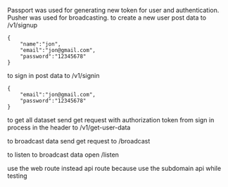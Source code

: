 Passport was used for generating new token for user and authentication.
Pusher was used for broadcasting.
to create a new user post data to /v1/signup

    {
        "name":"jon",
        "email":"jon@gmail.com",
        "password":"12345678"
    }
    
to sign in post data to /v1/signin

    {
        "email":"jon@gmail.com",
        "password":"12345678"
    }
    
to get all dataset send get request with authorization token from sign in process in the header to /v1/get-user-data 


to broadcast data send get request to /broadcast

to listen to broadcast data open /listen

use the web route instead api route because use the subdomain api while testing
